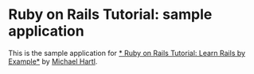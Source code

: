 # Ruby on Rails Tutorial: sample application

This is the sample application for
[* Ruby on Rails Tutorial: Learn Rails by Example*](http://railstutorial.org/)
by [Michael Hartl](http://michaelhartl.com/).